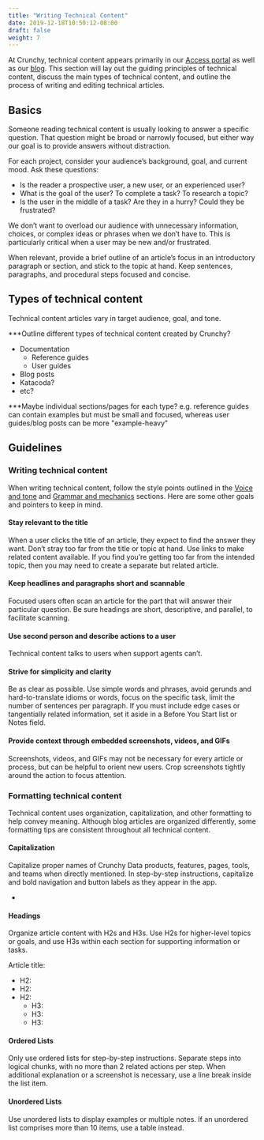 ```yaml
---
title: "Writing Technical Content"
date: 2019-12-18T10:50:12-08:00
draft: false
weight: 7
---
```


At Crunchy, technical content appears primarily in our [Access portal](https://access.crunchydata.com/) as well as our [blog](https://info.crunchydata.com/blog). This section will lay out the guiding principles of technical content, discuss the main types of technical content, and outline the process of writing and editing technical articles.

## Basics

Someone reading technical content is usually looking to answer a specific question. That question might be broad or narrowly focused, but either way our goal is to provide answers without distraction.

For each project, consider your audience’s background, goal, and current mood. Ask these questions:

- Is the reader a prospective user, a new user, or an experienced user?
- What is the goal of the user? To complete a task? To research a topic?
- Is the user in the middle of a task? Are they in a hurry? Could they be frustrated?

We don’t want to overload our audience with unnecessary information, choices, or complex ideas or phrases when we don’t have to. This is particularly critical when a user may be new and/or frustrated.

When relevant, provide a brief outline of an article’s focus in an introductory paragraph or section, and stick to the topic at hand. Keep sentences, paragraphs, and procedural steps focused and concise.

## Types of technical content

Technical content articles vary in target audience, goal, and tone.

***Outline different types of technical content created by Crunchy?

- Documentation
  - Reference guides
  - User guides
- Blog posts
- Katacoda?
- etc?

***Maybe individual sections/pages for each type? e.g. reference guides can contain examples but must be small and focused, whereas user guides/blog posts can be more "example-heavy"
<!--Mailchimp technical content is built from templates, which serve different purposes and readers. Templates should be considered guidelines and are not intended to be prescriptive. We may deviate from or combine elements of different templates to best serve the reader. -->

<!--
Here are some examples of article templates we use. 

| **Article Template** | **User Type**                  | **Goal**                                                                        |
| -------------------- | ----------------------         | ------------------------------------------------------------------------------- |
| Pathfinder           | prospective, new, intermediate | **Orientation.** Bundle topics and provide links to relevant tutorials or general reference.         |
| General Reference    | prospective, new, intermediate | **Introduction.** Provide a high-level explanation of what the feature is, how it works, and its benefit to the user. Include links to relevant tutorials.         |
| Troubleshooting      | new, intermediate, advanced    | **Support.** Outline expected behavior and include potential causes of unexpected behavior. Group by cause or topic. |
| Tutorial             | new, intermediate              | **Guidance.** Briefly describe a task. Provide a roadmap and prerequisites, and clear step-by-step instructions. |

-->
## Guidelines

### Writing technical content

When writing technical content, follow the style points outlined in the [Voice and tone](/03-voice-and-tone/) and [Grammar and mechanics](/05-grammar-and-mechanics) sections. Here are some other goals and pointers to keep in mind.

#### Stay relevant to the title

When a user clicks the title of an article, they expect to find the answer they want. Don’t stray too far from the title or topic at hand. Use links to make related content available. If you find you’re getting too far from the intended topic, then you may need to create a separate but related article.

#### Keep headlines and paragraphs short and scannable

Focused users often scan an article for the part that will answer their particular question. Be sure headings are short, descriptive, and parallel, to facilitate scanning.

#### Use second person and describe actions to a user

Technical content talks to users when support agents can’t.

#### Strive for simplicity and clarity

Be as clear as possible. Use simple words and phrases, avoid gerunds and hard-to-translate idioms or words, focus on the specific task, limit the number of sentences per paragraph. If you must include edge cases or tangentially related information, set it aside in a Before You Start list or Notes field.

#### Provide context through embedded screenshots, videos, and GIFs

Screenshots, videos, and GIFs may not be necessary for every article or process, but can be helpful to orient new users. Crop screenshots tightly around the action to focus attention.

### Formatting technical content

Technical content uses organization, capitalization, and other formatting to help convey meaning. Although blog articles are organized differently, some formatting tips are consistent throughout all technical content.

#### Capitalization

Capitalize proper names of Crunchy Data products, features, pages, tools, and teams when directly mentioned. In step-by-step instructions, capitalize and bold navigation and button labels as they appear in the app.

- 

<!--
- Crunchy Data
- Compliance Team, Billing Team
- Navigate to the **Reports** page.
- Click **Create**.
-->

#### Headings

Organize article content with H2s and H3s. Use H2s for higher-level topics or goals, and use H3s within each section for supporting information or tasks.

Article title: 

 - H2: 
 - H2: 
 - H2: 
   - H3: 
   - H3: 
   - H3: 

#### Ordered Lists

Only use ordered lists for step-by-step instructions. Separate steps into logical chunks, with no more than 2 related actions per step. When additional explanation or a screenshot is necessary, use a line break inside the list item.

#### Unordered Lists

Use unordered lists to display examples or multiple notes. If an unordered list comprises more than 10 items, use a table instead.